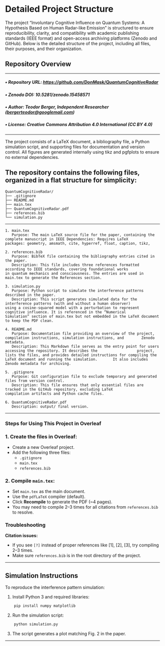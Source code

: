 # Detailed Project Structure
The project “Involuntary Cognitive Influence on Quantum Systems: A Hypothesis Based on Human Radar-like Emission” is structured to ensure reproducibility, clarity, and compatibility with academic publishing standards (IEEE format) and open-access archiving platforms (Zenodo and GitHub). Below is the detailed structure of the project, including all files, their purposes, and their organization.

## Repository Overview
___
##### •  Repository URL: https://github.com/DonMask/QuantumCognitiveRadar
##### •  Zenodo DOI: 10.5281/zenodo.15458571
##### •  Author: Teodor Berger, Independent Researcher (bergerteodor@googlemail.com)
##### •  License: Creative Commons Attribution 4.0 International (CC BY 4.0)
___
The project consists of a LaTeX document, a bibliography file, a Python simulation script, and supporting files for documentation and version control. All figures are generated internally using tikz and pgfplots to ensure no external dependencies.

## The repository contains the following files, organized in a flat structure for simplicity:
```
QuantumCognitiveRadar/
├── .gitignore
├── README.md
├── main.tex
├── QuantumCognitiveRadar.pdf
├── references.bib
└── simulation.py
```
___
```
1. main.tex
   Purpose: The main LaTeX source file for the paper, containing the complete manuscript in IEEE Dependencies: Requires LaTeX      packages: geometry, amsmath, cite, hyperref, float, caption, tikz,

2. references.bib
   Purpose: BibTeX file containing the bibliography entries cited in the paper.
   Description: This file includes three references formatted according to IEEE standards, covering foundational works             in quantum mechanics and consciousness. The entries are used in main.tex to generate the References section.

3. simulation.py
   Purpose: Python script to simulate the interference patterns described in the paper.
   Description: This script generates simulated data for the interference patterns (with and without a human observer)             using a cosine-squared model with a perturbation to represent cognitive influence. It is referenced in the “Numerical           Simulation” section of main.tex but not embedded in the LaTeX document to keep the PDF clean.

4. README.md
   Purpose: Documentation file providing an overview of the project, compilation instructions, simulation instructions, and        Zenodo metadata.
   Description: This Markdown file serves as the entry point for users accessing the repository. It describes the                  project, lists the files, and provides detailed instructions for compiling the LaTeX document and running the simulation.       It also includes Zenodo metadata for archiving.

5. .gitignore
   Purpose: Git configuration file to exclude temporary and generated files from version control.
   Description: This file ensures that only essential files are tracked in the GitHub repository, excluding LaTeX                  compilation artifacts and Python cache files.

6. QuantumCognitiveRadar.pdf
   Description: output/ final version.
```
___
### Steps for Using This Project in Overleaf

### 1. Create the files in Overleaf:
- Create a new Overleaf project.
- Add the following three files:
  - `.gitignore` 
  - `main.tex` 
  - `references.bib` 

### 2. Compile `main.tex`:
- Set `main.tex` as the main document.
- Use the `pdfLaTeX` compiler (default).
- Click **Recompile** to generate the PDF (~4 pages).
- You may need to compile 2–3 times for all citations from `references.bib` to resolve.

### Troubleshooting

**Citation issues:**
- If you see `[?]` instead of proper references like [1], [2], [3], try compiling 2–3 times.
- Make sure `references.bib` is in the root directory of the project.
___
## Simulation Instructions
   To reproduce the interference pattern simulation:
1. Install Python 3 and required libraries:
```bash
    pip install numpy matplotlib
```
2. Run the simulation script:
```bash
    python simulation.py
```
3. The script generates a plot matching Fig. 2 in the paper.
___
